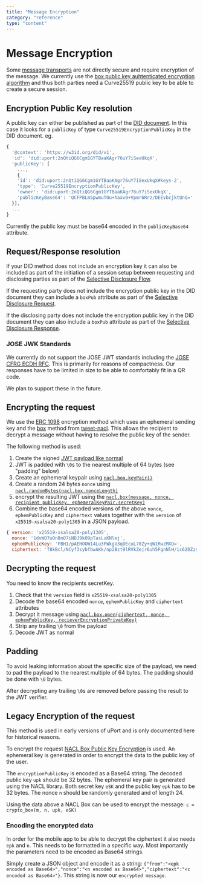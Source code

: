 ```yaml
---
title: "Message Encryption"
category: "reference"
type: "content"
---
```


# Message Encryption

Some [message transports](/transprots/index.md) are not directly secure and require encryption of the message. We currently use the [box public key auhtenticated encryption algorithm](http://nacl.cr.yp.to/box.html) and thus both parties need a Curve25519 public key to be able to create a secure session.

## Encryption Public Key resolution

A public key can either be published as part of the [DID document](/pki/diddocument.md). In this case it looks for a `publicKey` of type `Curve25519EncryptionPublicKey` in the DID document. eg.

```js
{
  '@context': 'https://w3id.org/did/v1',
  'id': 'did:uport:2nQtiQG6Cgm1GYTBaaKAgr76uY7iSexUkqX',
  'publicKey': [
    ...,
    {
    'id': 'did:uport:2nQtiQG6Cgm1GYTBaaKAgr76uY7iSexUkqX#keys-2',
    'type': 'Curve25519EncryptionPublicKey',
    'owner': 'did:uport:2nQtiQG6Cgm1GYTBaaKAgr76uY7iSexUkqX',
    'publicKeyBase64': 'QCFPBLm5pwmuTOu+haxv0+Vpmr6Rrz/DEEvbcjktQnQ='
  }],
  ...
}
```

Currently the public key must be base64 encoded in the `publicKeyBase64` attribute.

## Request/Response resolution

If your DID method does not include an encryption key it can also be included as part of the initiation of a session setup between requesting and disclosing parties as part of the [Selective Disclosure Flow](/flows/selectivedisclosure.md).

If the requesting party does not include the encryption public key in the DID document they can include a `boxPub` attribute as part of the [Selective Disclosure Request](/messages/sharereq.md).

If the disclosing party does not include the encryption public key in the DID document they can also include a `boxPub` attribute as part of the [Selective Disclosure Response](/messages/shareresp.md).

### JOSE JWK Standards

We currently do not support the JOSE JWT standards including the [JOSE CFRG ECDH RFC](https://tools.ietf.org/html/draft-ietf-jose-cfrg-curves-06). This is primarily for reasons of compactness. Our responses have to be limited in size to be able to comfortably fit in a QR code.

We plan to support these in the future.

## Encrypting the request

We use the [ERC 1098](https://github.com/ethereum/EIPs/pull/1098) encryption method which uses an ephemeral sending key and the [box](https://github.com/dchest/tweetnacl-js/blob/master/README.md#public-key-authenticated-encryption-box) method from [tweet-nacl](https://tweetnacl.js.org/). This allows the recipient to decrypt a message without having to resolve the public key of the sender.

The following method is used:

1. Create the signed [JWT payload like normal](/messages/index.md)
2. JWT is padded with `\0`s to the nearest multiple of 64 bytes (see "padding" below)
3. Create an ephemeral keypair using [`nacl.box.keyPair()`](https://github.com/dchest/tweetnacl-js/blob/master/README.md#naclboxkeypair)
4. Create a random 24 bytes `nonce` using [`nacl.randomBytes(nacl.box.nonceLength)`](https://github.com/dchest/tweetnacl-js/blob/master/README.md#naclrandombyteslength)
5. encrypt the resulting JWT using the [`nacl.box(message, nonce, recipient publicKey, ephemeralKeyPair.secretKey)`](https://github.com/dchest/tweetnacl-js/blob/master/README.md#naclboxmessage-nonce-theirpublickey-mysecretkey)
6. Combine the base64 encoded versions of the above `nonce`, `ephemPublicKey` and `ciphertext` values together with the `version` of `x25519-xsalsa20-poly1305` in a JSON payload.

```js
{ version: 'x25519-xsalsa20-poly1305',
  nonce: '1dvWO7uOnBnO7iNDJ9kO9pTasLuKNlej',
  ephemPublicKey: 'FBH1/pAEHOOW14Lu3FWkgV3qOEcuL78Zy+qW1RwzMXQ=',
  ciphertext: 'f8kBcl/NCyf3sybfbwAKk/np2Bzt9lRVkZejr6uh5FgnNlH/ic62DZzy' }
```

## Decrypting the request

You need to know the recipients secretKey.

1. Check that the `version` field is `x25519-xsalsa20-poly1305`
2. Decode the base64 encoded `nonce`, `ephemPublicKey` and `ciphertext` attributes
3. Decrypt it message using [`nacl.box.open(ciphertext, nonce, ephemPublicKey, recieverEncryptionPrivateKey)`](https://github.com/dchest/tweetnacl-js/blob/master/README.md#naclboxopenbox-nonce-theirpublickey-mysecretkey)
4. Strip any trailing `\0` from the payload
5. Decode JWT as normal


## Padding

To avoid leaking information about the specific size of the payload, we need to pad the payload to the nearest multiple of 64 bytes. The padding should be done with `\0` bytes.

After decrypting any trailing `\0`s  are removed before passing the result to the JWT verifier.

## Legacy Encryption of the request

This method is used in early versions of uPort and is only documented here for historical reasons.

To encrypt the request [NACL Box Public Key Encryption](http://nacl.cr.yp.to/box.html) is used. An ephemeral key is generated in order to encrypt the data to the public key of the user.

The `encryptionPublicKey` is encoded as a Base64 string. The decoded public key `upk` should be 32 bytes.
The ephemeral key pair is generated using the NACL library. Both secret key `eSK` and the public key `epk` has to be 32 bytes.
The nonce `n` should be randomly generated and of length 24.

Using the data above a NACL Box can be used to encrypt the message: `c = crypto_box(m, n, upk, eSK)`

### Encoding the encrypted data

In order for the mobile app to be able to decrypt the ciphertext it also needs `epk` and `n`. This needs to be formatted in a specific way. Most importantly the parameters need to be encoded as Base64 strings.

Simply create a JSON object and encode it as a string: `{"from":"<epk encoded as Base64>","nonce":"<n encoded as Base64>","ciphertext":"<c encoded as Base64>"}`. This string is now our `encrypted message`.

